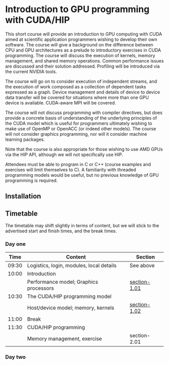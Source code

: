 
# Introduction to GPU programming with CUDA/HIP

This short course will provide an introduction to GPU computing with CUDA
aimed at scientific application programmers wishing to develop their own
software. The course will give a background on the difference between CPU
and GPU architectures as a prelude to introductory exercises in CUDA
programming. The course will discuss the execution of kernels, memory
management, and shared memory operations. Common performance issues are
discussed and their solution addressed. Profiling will be introduced via
the current NVIDIA tools.

The course will go on to consider execution of independent streams, and
the execution of work composed as a collection of dependent tasks expressed
as a graph. Device management and details of device to device data transfer
will be covered for situations where more than one GPU device is available.
CUDA-aware MPI will be covered.

The course will not discuss programming with compiler directives, but does
provide a concrete basis of understanding of the underlying principles of
the CUDA model which is useful for programmers ultimately wishing to make
use of OpenMP or OpenACC (or indeed other models). The course will not
consider graphics programming, nor will it consider machine learning
packages.

Note that the course is also appropriate for those wishing to use AMD GPUs
via the HIP API, although we will not specifically use HIP.

Attendees must be able to program in C or C++ (course examples and
exercises will limit themselves to C). A familiarity with threaded
programming models would be useful, but no previous knowledge of GPU
programming is required.

## Installation


## Timetable

The timetable may shift slightly in terms of content, but we will stick to
the advertised start and finish times, and the break times.

### Day one

| Time  | Content                                  | Section       |
|-------|------------------------------------------|---------------|
| 09:30 | Logistics, login, modules, local details | See above     |
| 10:00 | Introduction                             |               |
|       | Performance model; Graphics processors   | [section-1.01](section-1.01)    |
| 10:30 | The CUDA/HIP programming model           |               |
|       | Host/device model; memory, kernels       | [section-1.02](section-1.02)      |
| 11:00 | Break                                    |               |
| 11:30 | CUDA/HIP programming                     | []()          |
|       | Memory management, exercise              | section-2.01  |



### Day two
